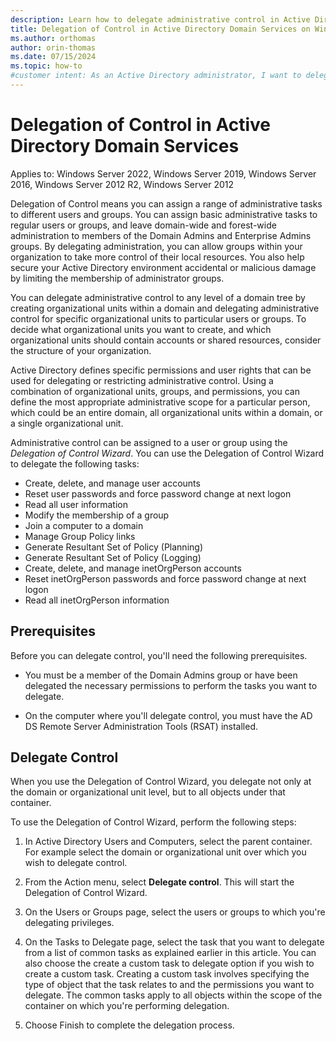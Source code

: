 ```yaml
---
description: Learn how to delegate administrative control in Active Directory Domain Services on Windows Server.
title: Delegation of Control in Active Directory Domain Services on Windows Server
ms.author: orthomas
author: orin-thomas
ms.date: 07/15/2024
ms.topic: how-to
#customer intent: As an Active Directory administrator, I want to delegate administrative control to users or groups so that I can assign a range of administrative tasks to the appropriate users and groups.
---
```


# Delegation of Control in Active Directory Domain Services

Applies to: Windows Server 2022, Windows Server 2019, Windows Server 2016, Windows Server 2012 R2, Windows Server 2012

Delegation of Control means you can assign a range of administrative tasks to different users and groups. You can assign basic administrative tasks to regular users or groups, and leave domain-wide and forest-wide administration to members of the Domain Admins and Enterprise Admins groups. By delegating administration, you can allow groups within your organization to take more control of their local resources. You also help secure your Active Directory environment accidental or malicious damage by limiting the membership of administrator groups.

You can delegate administrative control to any level of a domain tree by creating organizational units within a domain and delegating administrative control for specific organizational units to particular users or groups. To decide what organizational units you want to create, and which organizational units should contain accounts or shared resources, consider the structure of your organization.

Active Directory defines specific permissions and user rights that can be used for delegating or restricting administrative control. Using a combination of organizational units, groups, and permissions, you can define the most appropriate administrative scope for a particular person, which could be an entire domain, all organizational units within a domain, or a single organizational unit.

Administrative control can be assigned to a user or group using the _Delegation of Control Wizard_. You can use the Delegation of Control Wizard to delegate the following tasks:

- Create, delete, and manage user accounts
- Reset user passwords and force password change at next logon
- Read all user information
- Modify the membership of a group
- Join a computer to a domain
- Manage Group Policy links
- Generate Resultant Set of Policy (Planning)
- Generate Resultant Set of Policy (Logging)
- Create, delete, and manage inetOrgPerson accounts
- Reset inetOrgPerson passwords and force password change at next logon
- Read all inetOrgPerson information

## Prerequisites

Before you can delegate control, you'll need the following prerequisites.

- You must be a member of the Domain Admins group or have been delegated the necessary permissions to perform the tasks you want to delegate.

- On the computer where you'll delegate control, you must have the AD DS Remote Server Administration Tools (RSAT) installed.

## Delegate Control

When you use the Delegation of Control Wizard, you delegate not only at the domain or organizational unit level, but to all objects under that container.

To use the Delegation of Control Wizard, perform the following steps:

1. In Active Directory Users and Computers, select the parent container. For example select the domain or organizational unit over which you wish to delegate control.

1. From the Action menu, select **Delegate control**. This will start the Delegation of Control Wizard.

1. On the Users or Groups page, select the users or groups to which you're delegating privileges.

1. On the Tasks to Delegate page, select the task that you want to delegate from a list of common tasks as explained earlier in this article. You can also choose the create a custom task to delegate option if you wish to create a custom task. Creating a custom task involves specifying the type of object that the task relates to and the permissions you want to delegate. The common tasks apply to all objects within the scope of the container on which you're performing delegation.

1. Choose Finish to complete the delegation process.

